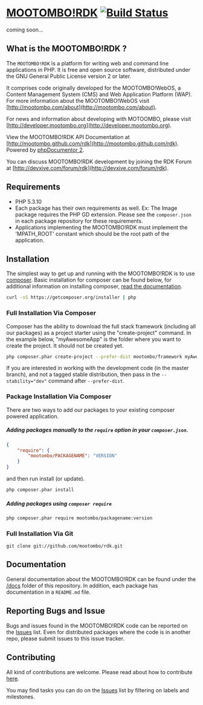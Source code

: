 [MOOTOMBO!RDK](http://devxive.com) [![Build Status](https://secure.travis-ci.org/mootombo/rdk.png?branch=master)](https://travis-ci.org/mootombo/rdk)
====

coming soon...


## What is the MOOTOMBO!RDK ?

The `MOOTOMBO!RDK` is a platform for writing web and command line applications in PHP. It is free and open source software, distributed under the GNU General Public License version 2 or later.

It comprises code originally developed for the MOOTOMBO!WebOS, a Content Management System (CMS) and Web Application Platform (WAP). For more information about the MOOTOMBO!WebOS visit [http://mootombo.com/about](http://mootombo.com/about).

For news and information about developing with MOTOOMBO, please visit [http://developer.mootombo.org](http://developer.mootombo.org).

View the MOOTOMBO!RDK API Documentation at [http://mootombo.github.com/rdk](http://mootombo.github.com/rdk). Powered by [phpDocumentor 2](http://www.phpdoc.org).

You can discuss MOOTOMBO!RDK development by joining the RDK Forum at [http://devxive.com/forum/rdk](http://devxive.com/forum/rdk).


## Requirements

- PHP 5.3.10
- Each package has their own requirements as well. Ex: The Image package requires the PHP GD extension. Please see the `composer.json` in each package repository for these requirements.
- Applications implementing the MOOTOMBO!RDK must implement the 'MPATH_ROOT' constant which should be the root path of the application.


## Installation

The simplest way to get up and running with the MOOTOMBO!RDK is to use [composer](http://getcomposer.org). Basic installation for composer can be found below, for additional information on installing composer, [read the documentation](http://getcomposer.org/doc/00-intro.md#installation-nix).

```sh
curl -sS https://getcomposer.org/installer | php
```

### Full Installation Via Composer

Composer has the ability to download the full stack framework (including all our packages) as a project starter using the "create-project" command. In the example below, "myAwesomeApp" is the folder where you want to create the project. It should not be created yet.

```sh
php composer.phar create-project --prefer-dist mootombo/framework myAwesomeApp
```

If you are interested in working with the development code (in the master branch), and not a tagged stable distribution, then pass in the `--stability="dev"` command after `--prefer-dist`.

### Package Installation Via Composer

There are two ways to add our packages to your existing composer powered application.

##### Adding packages manually to the `require` option in your `composer.json`.

```json
{
    "require": {
        "mootombo/PACKAGENAME": "VERSION"
    }
}
```
and then run install (or update).
```sh
php composer.phar install
```

##### Adding packages using `composer require`

```sh
php composer.phar require mootombo/packagename:version
```

### Full Installation Via Git

`git clone git://github.com/mootombo/rdk.git`


## Documentation

General documentation about the MOOTOMBO!RDK can be found under the [/docs](docs/) folder of this repository. In addition, each package has documentation in a `README.md` file.


## Reporting Bugs and Issue

Bugs and issues found in the MOOTOMBO!RDK code can be reported on the [Issues](https://github.com/mootombo/rdk/issues) list. Even for distributed packages where the code is in another repo, please submit issues to this issue tracker.


## Contributing

All kind of contributions are welcome. Please read about how to contribute [here](CONTRIBUTING.md).

You may find tasks you can do on the [Issues](https://github.com/mootombo/rdk/issues) list by filtering on labels and milestones.


